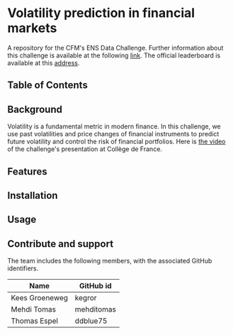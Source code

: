 # Volatility prediction in financial markets
A repository for the CFM's ENS Data Challenge. Further information about this challenge is available at the following [link](https://challengedata.ens.fr/en/challenge/34/volatility_prediction_in_financial_markets.html). The official leaderboard is available at this [address](http://datachallenge.cfm.fr).

## Table of Contents

## Background
Volatility is a fundamental metric in modern finance. In this challenge, we use past volatilities and price changes of financial instruments to predict future volatility and control the risk of financial portfolios.
Here is [the video](https://www.college-de-france.fr/site/stephane-mallat/Prediction-de-volatilite-de-marches-financiers-par-CFM.htm) of the challenge's presentation at Collège de France.


## Features

## Installation

## Usage

## Contribute and support

The team includes the following members, with the associated GitHub identifiers.

| Name | GitHub id |
| --- | --- |
|Kees Groeneweg|kegror|
|Mehdi Tomas|mehditomas|
|Thomas Espel|ddblue75|
